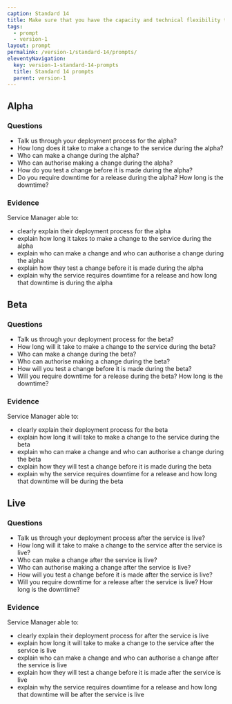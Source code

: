 ```yaml
---
caption: Standard 14
title: Make sure that you have the capacity and technical flexibility to update and improve the service on a very frequent basis.
tags:
  - prompt
  - version-1
layout: prompt
permalink: /version-1/standard-14/prompts/
eleventyNavigation:
  key: version-1-standard-14-prompts
  title: Standard 14 prompts
  parent: version-1
---
```


## Alpha

### Questions

- Talk us through your deployment process for the alpha?
- How long does it take to make a change to the service during the alpha?
- Who can make a change during the alpha?
- Who can authorise making a change during the alpha?
- How do you test a change before it is made during the alpha?
- Do you require downtime for a release during the alpha? How long is the downtime?

### Evidence

Service Manager able to:

- clearly explain their deployment process for the alpha
- explain how long it takes to make a change to the service during the alpha
- explain who can make a change and who can authorise a change during the alpha
- explain how they test a change before it is made during the alpha
- explain why the service requires downtime for a release and how long that downtime is during the alpha

## Beta

### Questions

- Talk us through your deployment process for the beta?
- How long will it take to make a change to the service during the beta?
- Who can make a change during the beta?
- Who can authorise making a change during the beta?
- How will you test a change before it is made during the beta?
- Will you require downtime for a release during the beta? How long is the downtime?

### Evidence

Service Manager able to:

- clearly explain their deployment process for the beta
- explain how long it will take to make a change to the service during the beta
- explain who can make a change and who can authorise a change during the beta
- explain how they will test a change before it is made during the beta
- explain why the service requires downtime for a release and how long that downtime will be during the beta

## Live

### Questions

- Talk us through your deployment process after the service is live?
- How long will it take to make a change to the service after the service is live?
- Who can make a change after the service is live?
- Who can authorise making a change after the service is live?
- How will you test a change before it is made after the service is live?
- Will you require downtime for a release after the service is live? How long is the downtime?

### Evidence

Service Manager able to:

- clearly explain their deployment process for after the service is live
- explain how long it will take to make a change to the service after the service is live
- explain who can make a change and who can authorise a change after the service is live
- explain how they will test a change before it is made after the service is live
- explain why the service requires downtime for a release and how long that downtime will be after the service is live
